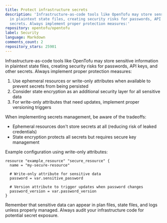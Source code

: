 ```yaml
---
title: Protect infrastructure secrets
description: 'Infrastructure-as-code tools like OpenTofu may store sensitive information
  in plaintext state files, creating security risks for passwords, API keys, and other
  secrets. Always implement proper protection measures:'
repository: opentofu/opentofu
label: Security
language: Markdown
comments_count: 2
repository_stars: 25901
---
```


Infrastructure-as-code tools like OpenTofu may store sensitive information in plaintext state files, creating security risks for passwords, API keys, and other secrets. Always implement proper protection measures:

1. Use ephemeral resources or write-only attributes when available to prevent secrets from being persisted
2. Consider state encryption as an additional security layer for all sensitive data
3. For write-only attributes that need updates, implement proper versioning triggers

When implementing secrets management, be aware of the tradeoffs:
- Ephemeral resources don't store secrets at all (reducing risk of leaked credentials)
- State encryption protects all secrets but requires secure key management

Example configuration using write-only attributes:
```hcl
resource "example_resource" "secure_resource" {
  name = "my-secure-resource"
  
  # Write-only attribute for sensitive data
  password = var.sensitive_password
  
  # Version attribute to trigger updates when password changes
  password_version = var.password_version
}
```

Remember that sensitive data can appear in plan files, state files, and logs unless properly managed. Always audit your infrastructure code for potential secret exposure.